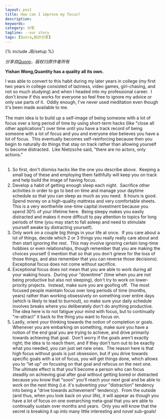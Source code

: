 ```yaml
---
layout: post
title: How can I improve my focus?
description: 
keywords: 
category: 分享
tagline: --our story
tags: [Quora,知识分享]
---
```

{% include JB/setup %}

*分享自[Quora](http://www.quora.com/Self-Improvement/How-can-I-improve-my-focus)，版权归原作者所有*


**Yishan Wong,Quantity has a quality all its own.**
 
 <div>I was able to convert to this habit during my later years in college (my first two years in college consisted of laziness, video games, girl-chasing, and not so much studying) and when I headed into my professional career.&nbsp; I don't know if this works for everyone so feel free to ignore my advice or only use parts of it.&nbsp; Oddly enough, I've never used meditation even though it's been made available to me.<br><br>The main idea is to build up a self-image of being someone with a lot of focus over a long period of time by using short-term hacks (like "close all other applications") over time until you have a track record of being someone with a lot of focus and you and everyone else believes you have a lot of focus.&nbsp; This eventually becomes self-reinforcing because then you begin to naturally do things that stay on track rather than allowing yourself to become distracted.&nbsp; Like Nietzsche said, "there are no actors, only actions."<br><br><ol><li>So first, don't dismiss hacks like the one you describe above.&nbsp; Keeping a small bag of these and employing them faithfully will keep you on track and help build the image of having focus.</li><li>Develop a habit of getting enough sleep each night.&nbsp; Sacrifice other activities in order to go to bed on time and manage your daytime schedule so that you can sleep as much as you need.&nbsp; 8 hours is good.&nbsp; Spend money on a high-quality mattress and very comfortable sheets.&nbsp; This is a very worthwhile one-time capital investment because you spend 30% of your lifetime here.&nbsp; Being sleepy makes you easily distracted and makes it more difficult to pay attention to topics for long periods of time (you may start to fall asleep and need to stimulate yourself awake by distracting yourself).</li><li>Only work on a couple big things in your life at once.&nbsp; If you care about a lot of things, decide which 2 or 3 things you really really care about and then start ignoring the rest.&nbsp; This may involve ignoring certain long-time hobbies or even relationships, though remember that you are making the choices yourself (I mention that so that you don't grieve for the loss of those things, and also remember that you can reverse those decisions).&nbsp; Exceptional focus does not come without sacrifice.</li><li>Exceptional focus does not mean that you are able to work during all your waking hours.&nbsp; During your "downtime" (time when you are not being productive but also not sleeping), don't try to work on lower-priority projects.&nbsp; Instead, make sure you are goofing off.&nbsp; The most focused people maintain focus over long periods of time (months, years) rather than working obsessively on something over entire days (which is likely to lead to burnout), so make sure your daily schedule involves breaks where you deliberately don't do anything productive.&nbsp; The idea here is to not fatigue your mind with focus, but to continually "re-attract" it back to the thing you want to focus on.</li><li>Lastly, orient your thinking towards the notion of completion or goals.&nbsp; Whenever you are embarking on something, make sure you have a notion of the end goal you are trying to achieve, and drive primarily towards achieving that goal.&nbsp; Don't worry if the goals aren't exactly right; the idea is to reach them, and if they don't turn out to be exactly what you needed, you can just set new ones.&nbsp; The reason here is that high focus without goals is just obsession, but if you drive towards specific goals with a lot of focus, you will get things done, which allows you to "let up" on focusing on that goal and refocus on the next one.&nbsp; The ultimate effect is that you'll become a person who can focus steadily on achieving goal after goal without getting bored or distracted because you know that "soon" you'll reach your next goal and be able to work on the next thing (i.e. it's subverting your "distraction" tendency into being a "drive towards achievement" tendency).&nbsp; From the outside (and thus, when you look back on your life), it will appear as though you have a lot of focus on one overarching meta-goal that you are able to continually sustain over months and years.&nbsp; Only you will know that the secret is breaking it up into many little interesting and novel sub-goals!</li></ol></div>